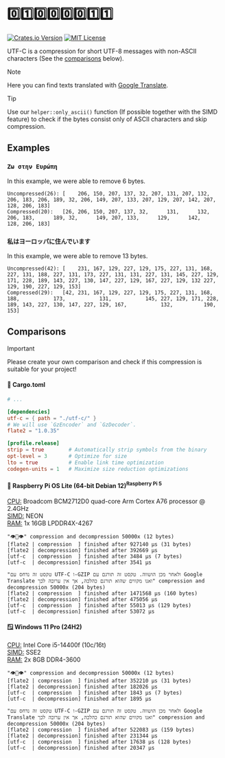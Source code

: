 # 0️⃣1️⃣0️⃣0️⃣0️⃣0️⃣1️⃣1️⃣
[![Crates.io Version](https://img.shields.io/crates/v/utf-c?style=flat-square)](https://crates.io/crates/utf-c)
[![MIT License](https://img.shields.io/badge/license-MIT-blue?style=flat-square)](https://github.com/utf-c/rust/blob/main/LICENSE)

UTF-C is a compression for short UTF-8 messages with non-ASCII characters (See the [comparisons](https://github.com/utf-c/rust?tab=readme-ov-file#comparisons) below).

> [!NOTE]
> Here you can find texts translated with [Google Translate](https://translate.google.com/).

> [!TIP]
> Use our `helper::only_ascii()` function (If possible together with the SIMD feature) to check if the bytes consist only of ASCII characters and skip compression.

## Examples
### `Ζω στην Ευρώπη`
In this example, we were able to remove 6 bytes.

```
Uncompressed(26): [    206, 150, 207, 137, 32, 207, 131, 207, 132, 206, 183, 206, 189, 32, 206, 149, 207, 133, 207, 129, 207, 142, 207, 128, 206, 183]
Compressed(20):   [26, 206, 150, 207, 137, 32,      131,      132, 206, 183,      189, 32,      149, 207, 133,      129,      142,      128, 206, 183]
```

### `私はヨーロッパに住んでいます`
In this example, we were able to remove 13 bytes.

```
Uncompressed(42): [    231, 167, 129, 227, 129, 175, 227, 131, 168, 227, 131, 188, 227, 131, 173, 227, 131, 131, 227, 131, 145, 227, 129, 171, 228, 189, 143, 227, 130, 147, 227, 129, 167, 227, 129, 132 227, 129, 190, 227, 129, 153]
Compressed(29):   [42, 231, 167, 129, 227, 129, 175, 227, 131, 168,           188,           173,           131,           145, 227, 129, 171, 228, 189, 143, 227, 130, 147, 227, 129, 167,           132,          190,           153]
```

## Comparisons
> [!IMPORTANT]
> Please create your own comparison and check if this compression is suitable for your project!

#### 📄 Cargo.toml
```toml
# ...

[dependencies]
utf-c = { path = "./utf-c/" }
# We will use `GzEncoder` and `GzDecoder`.
flate2 = "1.0.35"

[profile.release]
strip = true        # Automatically strip symbols from the binary
opt-level = 3       # Optimize for size
lto = true          # Enable link time optimization
codegen-units = 1   # Maximize size reduction optimizations
```

#### 🐧 Raspberry Pi OS Lite (64-bit Debian 12)<sup>Raspberry Pi 5</sup>
<ins>CPU:</ins> Broadcom BCM2712D0 quad-core Arm Cortex A76 processor @ 2.4GHz
<br>
<ins>SIMD:</ins> NEON
<br>
<ins>RAM:</ins> 1x 16GB LPDDR4X-4267

```
"👁👄👁" compression and decompression 50000x (12 bytes)
[flate2 | compression  ] finished after 927140 µs (31 bytes)
[flate2 | decompression] finished after 392669 µs
[utf-c  | compression  ] finished after 3484 µs (7 bytes)
[utf-c  | decompression] finished after 3541 µs
```
```
"טקסט זה נדחס עם UTF-C ו-GZIP ולאחר מכן הושווה. טקסט זה תורגם עם Google Translate ואנו מקווים שהוא תורגם כהלכה, אך אין ערובה לכך" compression and decompression 50000x (204 bytes)
[flate2 | compression  ] finished after 1471568 µs (160 bytes)
[flate2 | decompression] finished after 475056 µs
[utf-c  | compression  ] finished after 55013 µs (129 bytes)
[utf-c  | decompression] finished after 53072 µs
```

#### 🪟 Windows 11 Pro (24H2)
<ins>CPU:</ins> Intel Core i5-14400f (10c/16t)
<br>
<ins>SIMD:</ins> SSE2
<br>
<ins>RAM:</ins> 2x 8GB DDR4-3600

```
"👁👄👁" compression and decompression 50000x (12 bytes)
[flate2 | compression  ] finished after 352210 µs (31 bytes)
[flate2 | decompression] finished after 182026 µs
[utf-c  | compression  ] finished after 1843 µs (7 bytes)
[utf-c  | decompression] finished after 1895 µs
```
```
"טקסט זה נדחס עם UTF-C ו-GZIP ולאחר מכן הושווה. טקסט זה תורגם עם Google Translate ואנו מקווים שהוא תורגם כהלכה, אך אין ערובה לכך" compression and decompression 50000x (204 bytes)
[flate2 | compression  ] finished after 522083 µs (159 bytes)
[flate2 | decompression] finished after 231344 µs
[utf-c  | compression  ] finished after 17638 µs (128 bytes)
[utf-c  | decompression] finished after 20347 µs
```
